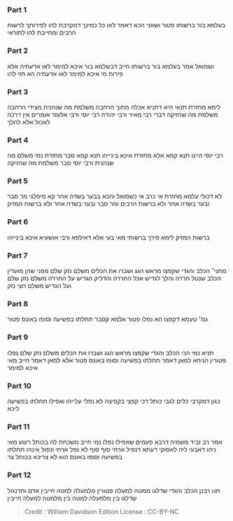 
### Part 1
בעלמא בור ברשותו פטור ושאני הכא דאמר לאו כל כמינך דמקרבת להו לפירותך לרשות הרבים ומחייבת להו לתוראי

### Part 2
ושמואל אמר בעלמא בור ברשותו חייב דבשלמא בור איכא למימר לאו אדעתיה אלא פירות מי איכא למימר לאו אדעתיה הא חזי להו

### Part 3
לימא מחזרת תנאי היא דתניא אכלה מתוך הרחבה משלמת מה שנהנית מצידי הרחבה משלמת מה שהזיקה דברי רבי מאיר ורבי יהודה רבי יוסי ורבי אלעזר אומרים אין דרכה לאכול אלא להלך

### Part 4
רבי יוסי היינו תנא קמא אלא מחזרת איכא בינייהו תנא קמא סבר מחזרת נמי משלם מה שנהנית ורבי יוסי סבר משלמת מה שהזיקה

### Part 5
לא דכולי עלמא מחזרת אי כרב אי כשמואל והכא בבער בשדה אחר קא מיפלגי מר סבר ובער בשדה אחר ולא ברשות הרבים ומר סבר ובער בשדה אחר ולא ברשות המזיק

### Part 6
ברשות המזיק לימא פירך ברשותי מאי בעי אלא דאילפא ורבי אושעיא איכא בינייהו

### Part 7
מתני׳ הכלב והגדי שקפצו מראש הגג ושברו את הכלים משלם נזק שלם מפני שהן מועדין הכלב שנטל חררה והלך לגדיש אכל החררה והדליק הגדיש על החררה משלם נזק שלם ועל הגדיש משלם חצי נזק

### Part 8
גמ׳ טעמא דקפצו הא נפלו פטור אלמא קסבר תחלתו בפשיעה וסופו באונס פטור

### Part 9
תניא נמי הכי הכלב והגדי שקפצו מראש הגג ושברו את הכלים משלם נזק שלם נפלו פטורין הניחא למאן דאמר תחלתו בפשיעה וסופו באונס פטור אלא למאן דאמר חייב מאי איכא למימר

### Part 10
כגון דמקרבי כלים לגבי כותל דכי קפצי בקפיצה לא נפלי עלייהו ואפילו תחלתו בפשיעה ליכא

### Part 11
אמר רב זביד משמיה דרבא פעמים שאפילו נפלו נמי חייב משכחת לה בכותל רעוע מאי ניהו דאבעי ליה לאסוקי דעתא דנפיל ארחי סוף סוף לא נפל ארחי ונפול אינהו תחלתו בפשיעה וסופו באונס הוא לא צריכא בכותל צר

### Part 12
תנו רבנן הכלב והגדי שדלגו ממטה למעלה פטורין מלמעלה למטה חייבין אדם ותרנגול שדלגו בין מלמעלה למטה בין מלמטה למעלה חייבין

>Credit : William Davidson Edition
>License : CC-BY-NC